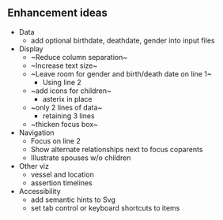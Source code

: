 ## Enhancement ideas

- Data
  - add optional birthdate, deathdate, gender into input files
- Display
  - ~Reduce column separation~
  - ~Increase text size~
  - ~Leave room for gender and birth/death date on line 1~
    - Using line 2
  - ~add icons for children~
    - asterix in place
  - ~only 2 lines of data~
    - retaining 3 lines
  - ~thicken focus box~
- Navigation
  - Focus on line 2
  - Show alternate relationships next to focus coparents
  - Illustrate spouses w/o children
- Other viz
  - vessel and location
  - assertion timelines
- Accessibility
  - add semantic hints to Svg
  - set tab control or keyboard shortcuts to items
